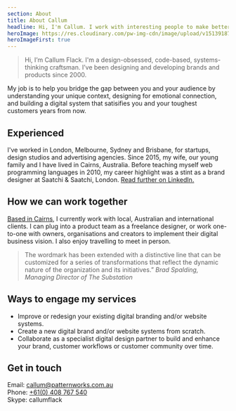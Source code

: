 ```yaml
---
section: About
title: About Callum
headline: Hi, I'm Callum. I work with interesting people to make better interfaces.
heroImage: https://res.cloudinary.com/pw-img-cdn/image/upload/v1513918788/okok/callum-flack.jpg
heroImageFirst: true
---
```


> Hi, I’m Callum Flack. I'm a design-obsessed, code-based, systems-thinking craftsman. I’ve been designing and developing brands and products since 2000.

My job is to help you bridge the gap between you and your audience by understanding your unique context, designing for emotional connection, and building a digital system that satisifies you and your toughest customers years from now.

## Experienced

I've worked in London, Melbourne, Sydney and Brisbane, for startups, design studios and
advertising agencies. Since 2015, my wife, our young family and I have lived in Cairns,
Australia. Before teaching myself web programming languages in 2010, my career highlight
was a stint as a brand designer at Saatchi & Saatchi, London.
[Read further on LinkedIn.](https://www.linkedin.com/in/callumflack)

## How we can work together

[Based in Cairns](https://www.instagram.com/p/BXbsNdrAt-v), I currently work with local, Australian and international clients. I can
plug into a product team as a freelance designer, or work one-to-one with owners,
organisations and creators to implement their digital business vision. I also enjoy
travelling to meet in person.

> The wordmark has been extended with a distinctive line that can be customized for a
> series of transformations that reflect the dynamic nature of the organization and its
> initiatives.” _Brad Spalding, Managing Director of The Substation_

## Ways to engage my services

* Improve or redesign your existing digital branding and/or website systems.
* Create a new digital brand and/or website systems from scratch.
* Collaborate as a specialist digital design partner to build and enhance your brand,
  customer workflows or customer community over time.

## Get in touch

Email: [callum@patternworks.com.au](mailto:callum@patternworks.com.au)<br> Phone:
[+61(0) 408 767 540](tel:610-408-767-540)<br> Skype: callumflack
